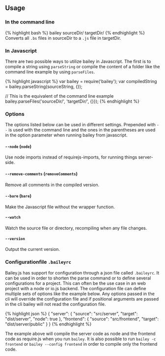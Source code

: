 ## Usage

### In the command line
{% highlight bash %}
  bailey sourceDir/ targetDir/
{% endhighlight %}
Converts all `.bs` files in sourceDir to a `.js` file in targetDir.

### In Javascript
There are two possible ways to utilize bailey in Javascript. The first is to
compile a string using `parseString` or compile the content of a folder like
the command line example by using `parseFiles`.

{% highlight javascript %}
var bailey = require('bailey');
var compiledString = bailey.parseString(sourceString, {});

// This is the equivalent of the command line example
bailey.parseFiles('sourceDir/', 'targetDir/', {}});
{% endhighlight %}


### Options
The options listed below can be used in different settings. Prepended with `--`
is used with the command line and the ones in the parentheses are used in the
option parameter when running bailey from javascript.

#### `--node` (`node`)
Use node imports instead of requirejs-imports, for running things server-side.

#### `--remove-comments` (`removeComments`)
Remove all comments in the compiled version.

#### `--bare` (`bare`)
Make the Javascript file without the wrapper function.

#### `--watch`
Watch the source file or directory, recompiling when any file changes.

#### `--version`
Output the current version.

### Configurationfile `.baileyrc`
Bailey.js has support for configuration through a json file called `.baileyrc`.
It can be used in order to shorten the parse command or to define several
configurations for a project. This can often be the use case in an web project
with a node or io.js backend. The configuration file can define multiple sets
of options like the example below. Any options passed in the cli will override
the configuration file and if positional arguments are passed in the cli bailey
will not read the configuration file.

{% highlight json %}
{
  "server": {
    "source": "src/server",
    "target": "dist/server",
    "node": true
  },
  "frontend": {
    "source": "src/frontend",
    "target": "dist/server/public"
  }
}
{% endhighlight %}

The example above will compile the server code as node and the frontend code
as require.js when you run `bailey`. It is also possible to run `bailey -c frontend`
or `bailey --config frontend` in order to compile only the frontend code.
